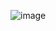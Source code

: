 ![image](https://github.com/pulg0/laboratorio-so/assets/162224053/645765d3-4e54-4695-93c6-edf5861e7fb2)
